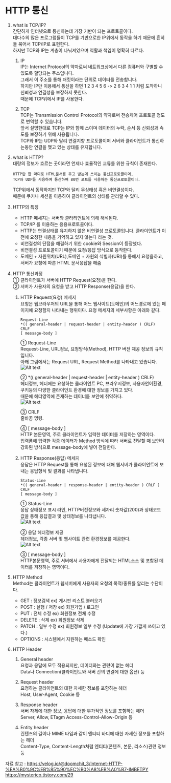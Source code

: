 <h1> HTTP 통신 </h1>


1. what is TCP/IP?     
간단하게 인터넷으로 통신하는데 가장 기반이 되는 프로토콜이다.   
대다수의 많은 프로그램들이 TCP를 기반으로한 IP위에서 동작을 하기 때문에 흔히들 묶어서 TCP/IP로 표현한다.    
하지만 TCP와 IP는 계층이 나눠져있으며 역활과 책임이 명확히 다르다.      
    1. IP     
    IP는 Internet Protocol의 약자로써 네트워크상에서 다른 컴퓨터와 구별할 수 있도록 할당되는 주소입니다.     
    그래서 이 주소를 통해 패킷이라는 단위로 데이터를 전송합니다.    
    하지만 IP만 이용해서 통신을 하면 1 2 3 4 5 6 -> 2 6 3 4 1 1 처럼 도착하니 신뢰성과 연결성을 보장하지 못한다.     
    때문에 TCP위에서 IP를 사용한다.     
          
    2. TCP    
    TCP는 Transmission Control Protocol의 약자로써 전송제어 프로토콜 정도로 변역할 수 있습니다.   
    앞서 설명한대로 TCP는 IP와 함께 스이며 데이터의 누락, 순서 등 신뢰성과 속도를 보장하기 위해 사용됩니다.    
    TCP와 IP는 UDP와 달리 연결지향 프로토콜이며 서버와 클라이언트가 통신하는동안 연결을 맺고 있는 상태를 유지합니다.    



2. what is HTTP?   
대량의 정보가 흐르는 곳이라면 언제나 효율적인 교류를 위한 규칙이 존재한다.    
    ``` 
    HTTP란 한 마디로 HTML문서를 주고 받는데 쓰이는 통신프로토콜이며,    
    TCP와 UDP를 사용하여 통신하며 80번 포트를 사용하는 통신프로토콜이다.
    ```
    TCP위에서 동작하지만 TCP와 달리 무상태성 혹은 비연결성이다.     
    때문에 쿠키나 세션을 이용하여 클라이언트의 상태를 관리할 수 있다.
    
3. HTTP의 특징     
    * HTTP 메세지는 서버와 클라리언트에 의해 해석된다.
    * TCP/IP 를 이용하는 응용프로토콜이다.
    * HTTP는 연결상태를 유지하지 않은 비연결성 프로토콜입니다. 클라이언트가 이전에 요청한 내용을 기억하고 있지 않는다 라는 것.    
    * 비연결성의 단점을 해결하기 위한 cookie와 Session이 등장했다.
    * 비연결성 프로토콜이기 때문에 요청/응답 방식으로 등작한다.
    * 도메인 + 자원위치(URL),도메인 + 자원의 식별자(URI)를 통해서 요청을하고, 서버가 요청에 따른 HTML 문서응답을 해줌    
        
4. HTTP 통신과정     
① 클라이언트가 서버에 HTTP Request(요청)을 한다.     
② 서버가 사용자의 요청을 받고 HTTP Response(응답)을 한다.

    1. HTTP Request(요청) 메세지     
    요청은 웹브라우저의 URL을 통해 어느 웹사이트(도메인)의 어느경로에 있는 페이지에 요청할지 나타내는 행위이다. 요청 메세지의 세부사항은 아래와 같다.   
        ``` 
        Request-Line
        *(( general-header | request-header | entity-header ) CRLF)
        CRLF
        [ message-body ]
        ```
        ① Request-Line     
        Request-Line, URL정보, 요청방식(Method), HTTP 버전 제공 정보의 규칙입니다.      
        아래 그림에서는 Request URL, Request Method를 나타내고 있습니다.     
        ![Alt text](https://velog.velcdn.com/images%2Fdoomchit_3%2Fpost%2Ffed43472-01f3-4778-b43e-c206a6606860%2Fhttp-rere4.PNG)     
             
        ②  *(( general-header | request-header | entity-header ) CRLF)     
        헤더정보, 헤더에는 요청하는 클라이언트 PC, 브라우저정보, 사용자언어환경, 쿠키등의 다양한 클라이언트 환경에 대한 정보를 가지고 있다.     
        때문에 헤더영역에 존재하는 데이너틑 보안에 취약하다.     
        ![Alt text](https://velog.velcdn.com/images%2Fdoomchit_3%2Fpost%2F529a78f6-b86f-43dc-8a54-232ee2ff78c4%2Fhttp-rere5.PNG)
              
       ③ CRLF     
       줄바꿈 명령.     
             
       ④ [ message-body ]     
       HTTP 본문영역, 주로 클라이언트가 입력한 데이터를 저장하는 영역이다.     
       입력폼에 입력한 각종 데이터가 Method 방식에 따라 서버로 전달할 때 보안이 강화된 방식으로 message-body에 넣어 전달한다.     
               
    2. HTTP Response(응답) 메세지     
    응답은 HTTP Request를 통해 요청된 정보에 대해 웹서버가 클라이언트에 보내는 응답형식 및 결과를 나타냅니다.     
        ```
        Status-Line
        *(( general-header | response-header | entity-header ) CRLF )
        CRLF
        [ message-body ]
        ````
        ① Status-Line      
        응답 상태정보 표시 라인, HTTP버전정보와 세자리 숫자값(200)과 상태코드 값을 통해 응답결과 및 상태정보를 나타냅니다.    
        ![Alt text](https://velog.velcdn.com/images%2Fdoomchit_3%2Fpost%2F89dbacfc-2a0b-407d-ab1f-7d8509ae78c2%2Fhttp-rere6.PNG)      
             
        ② 응답 헤더정보 제공      
        헤더정보, 각종 서버 및 웹사이트 관련 환경정보를 제공한다.     
        ![Alt text](https://velog.velcdn.com/images%2Fdoomchit_3%2Fpost%2F3f11e3b4-97b0-4e70-af27-84e568c83327%2Fhttp-rere7.PNG)     
                
        ③ [ message-body ]     
        HTTP본문영역, 주로 서버에서 사용자에게 전달되는 HTML소스 및 포함된 데이터를 저장하는 영역이다.    
             
5. HTTP Method      
Method는 클라이언트가 웹서버에게 사용자의 요청의 목적/종류를 알리는 수단이다.      
    * GET : 정보검색 ex) 게시판 리스트 불러오기
    * POST : 실행 / 저장 ex) 회원가입 / 로그인
    * PUT : 전체 수정 ex) 회원정보 전체 수정
    * DELETE : 삭제 ex) 회원정보 삭제
    * PATCH : 일부 수정 ex) 회원정보 일부 수정 (Update에 가장 가깝게 쓰이고 있다.)
    * OPTIONS : 시스템에서 지원하는 메소드 확인


6. HTTP Header      
    1. General header    
    요청과 응답에 모두 적용되지만, 데이터와는 관련이 없는 헤더     
    Data나 Connection(클라이언트와 서버 간의 연결에 대한 옵션) 등    
         
    2. Request header     
    요청하는 클라이언트의 대한 자세한 정보를 포함하는 헤더     
    Host, User-Agent, Cookie 등
          
    3. Response header     
    서버 자체에 대한 정보, 응답에 대한 부가적인 정보를 포함하는 헤더     
    Server, Allow, ETagm Access-Control-Allow-Origin 등 
         
    4. Entity header     
    컨텐츠의 길이나 MIME 타입과 같이 엔티티 바디에 대한 자세한 정보를 포함하는 헤더     
    Content-Type, Content-Length처럼 엔티티(콘텐츠, 본문, 리소스)관련 정보 등    




자료 참고 : https://velog.io/@doomchit_3/Internet-HTTP-%EA%B0%9C%EB%85%90%EC%B0%A8%EB%A0%B7-IMBETPY     
https://mysterico.tistory.com/29